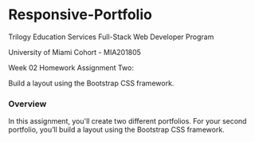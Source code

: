 # Responsive-Portfolio

Trilogy Education Services Full-Stack Web Developer Program

University of Miami Cohort - MIA201805

Week 02 Homework Assignment Two:

Build a layout using the Bootstrap CSS framework.

### Overview

In this assignment, you'll create two different portfolios. For your second portfolio, you’ll build a layout using the Bootstrap CSS framework.
